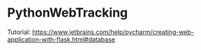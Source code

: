# PythonWebTracking

Tutorial: https://www.jetbrains.com/help/pycharm/creating-web-application-with-flask.html#database

